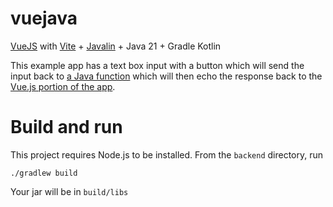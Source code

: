 # vuejava
[VueJS](https://vuejs.org/) with [Vite](https://vitejs.dev/) + [Javalin](https://javalin.io/) + Java 21 + Gradle Kotlin

This example app has a text box input with a button which will send the input back to [a Java function](https://github.com/btarg/vuejava/blob/main/backend/src/main/java/io/github/btarg/backend/controllers/MyController.java#L7) which will then echo the response back to the [Vue.js portion of the app](https://github.com/btarg/vuejava/blob/main/backend/frontend/src/App.vue).
# Build and run
This project requires Node.js to be installed.
From the `backend` directory, run
```
./gradlew build
```
Your jar will be in `build/libs`
